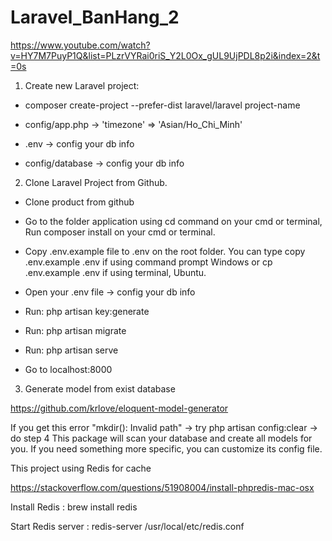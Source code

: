 # Laravel_BanHang_2
 https://www.youtube.com/watch?v=HY7M7PuyP1Q&list=PLzrVYRai0riS_Y2L0Ox_gUL9UjPDL8p2i&index=2&t=0s

1. Create new Laravel project: 

- composer create-project --prefer-dist laravel/laravel project-name

- config/app.php -> 'timezone' => 'Asian/Ho_Chi_Minh'

- .env -> config your db info

- config/database -> config your db info

2. Clone Laravel Project from Github.

- Clone product from github

- Go to the folder application using cd command on your cmd or terminal, Run composer install on your cmd or terminal. 

- Copy .env.example file to .env on the root folder. You can type copy .env.example .env if using command prompt Windows or cp .env.example .env if using terminal, Ubuntu.

- Open your .env file -> config your db info

- Run: php artisan key:generate

- Run: php artisan migrate

- Run: php artisan serve

- Go to localhost:8000

3. Generate model from exist database

https://github.com/krlove/eloquent-model-generator

If you get this error "mkdir(): Invalid path" -> try php artisan config:clear -> do step 4 This package will scan your database and create all models for you. If you need something more specific, you can customize its config file.

This project using Redis for cache

https://stackoverflow.com/questions/51908004/install-phpredis-mac-osx

Install Redis : brew install redis

Start Redis server : redis-server /usr/local/etc/redis.conf
